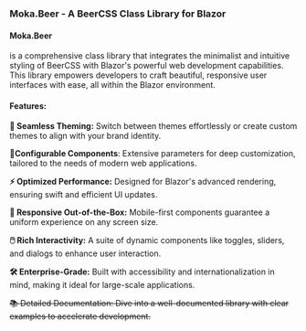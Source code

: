 ### Moka.Beer - A BeerCSS Class Library for Blazor

#### Moka.Beer
is a comprehensive class library that integrates the minimalist and intuitive styling of BeerCSS with Blazor's powerful web development capabilities. This library empowers developers to craft beautiful, responsive user interfaces with ease, all within the Blazor environment.

#### Features:

**🎨 Seamless Theming:** Switch between themes effortlessly or create custom themes to align with your brand identity.

**📐Configurable Components**: Extensive parameters for deep customization, tailored to the needs of modern web applications.

**⚡ Optimized Performance:** Designed for Blazor's advanced rendering, ensuring swift and efficient UI updates.

**📱 Responsive Out-of-the-Box:** Mobile-first components guarantee a uniform experience on any screen size.

**🖱️ Rich Interactivity:** A suite of dynamic components like toggles, sliders, and dialogs to enhance user interaction.

**🛠️ Enterprise-Grade:** Built with accessibility and internationalization in mind, making it ideal for large-scale applications.

~~📚 Detailed Documentation: Dive into a well-documented library with clear examples to accelerate development.~~